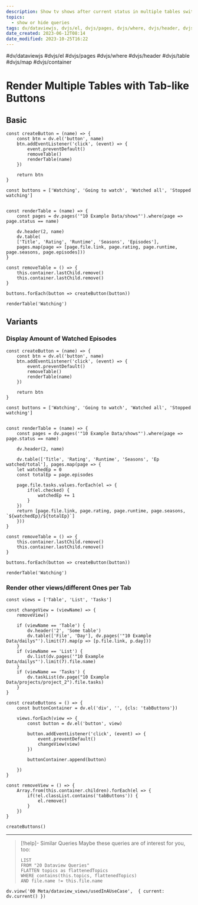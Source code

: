 ```yaml
---
description: Show tv shows after current status in multiple tables switchable via button
topics:
  - show or hide queries
tags: dv/dataviewjs, dvjs/el, dvjs/pages, dvjs/where, dvjs/header, dvjs/table, dvjs/map, dvjs/container
date_created: 2023-06-12T08:14
date_modified: 2023-10-25T16:22
---
```


#dv/dataviewjs #dvjs/el #dvjs/pages #dvjs/where #dvjs/header #dvjs/table #dvjs/map #dvjs/container

# Render Multiple Tables with Tab-like Buttons

## Basic

```dataviewjs
const createButton = (name) => {
	const btn = dv.el('button', name)
	btn.addEventListener('click', (event) => {
		event.preventDefault()
		removeTable()
		renderTable(name)
	})

	return btn
}

const buttons = ['Watching', 'Going to watch', 'Watched all', 'Stopped watching']


const renderTable = (name) => {
	const pages = dv.pages('"10 Example Data/shows"').where(page => page.status == name)

	dv.header(2, name)
	dv.table(
	['Title', 'Rating', 'Runtime', 'Seasons', 'Episodes'],
	pages.map(page => [page.file.link, page.rating, page.runtime, page.seasons, page.episodes]))
}

const removeTable = () => {
	this.container.lastChild.remove()
	this.container.lastChild.remove()
}

buttons.forEach(button => createButton(button))

renderTable('Watching')
```

## Variants

### Display Amount of Watched Episodes

```dataviewjs
const createButton = (name) => {
	const btn = dv.el('button', name)
	btn.addEventListener('click', (event) => {
		event.preventDefault()
		removeTable()
		renderTable(name)
	})

	return btn
}

const buttons = ['Watching', 'Going to watch', 'Watched all', 'Stopped watching']


const renderTable = (name) => {
	const pages = dv.pages('"10 Example Data/shows"').where(page => page.status == name)

	dv.header(2, name)

	dv.table(['Title', 'Rating', 'Runtime', 'Seasons', 'Ep watched/total'], pages.map(page => {
	let watchedEp = 0
	const totalEp = page.episodes

	page.file.tasks.values.forEach(el => {
		if(el.checked) {
			watchedEp += 1
		}
	})
	return [page.file.link, page.rating, page.runtime, page.seasons, `${watchedEp}/${totalEp}`]
	}))
}

const removeTable = () => {
	this.container.lastChild.remove()
	this.container.lastChild.remove()
}

buttons.forEach(button => createButton(button))

renderTable('Watching')
```

### Render other views/different Ones per Tab

```dataviewjs
const views = ['Table', 'List', 'Tasks']

const changeView = (viewName) => {
    removeView()

    if (viewName == 'Table') {
        dv.header('2', 'Some table')
        dv.table(['File', 'Day'], dv.pages('"10 Example Data/dailys"').limit(7).map(p => [p.file.link, p.day]))
    }
    if (viewName == 'List') {
        dv.list(dv.pages('"10 Example Data/dailys"').limit(7).file.name)
    }
    if (viewName == 'Tasks') {
        dv.taskList(dv.page("10 Example Data/projects/project_2").file.tasks)
    }
}

const createButtons = () => {
    const buttonContainer = dv.el('div', '', {cls: 'tabButtons'})

    views.forEach(view => {
        const button = dv.el('button', view)

        button.addEventListener('click', (event) => {
            event.preventDefault()
            changeView(view)
        })

        buttonContainer.append(button)

    })
}

const removeView = () => {
    Array.from(this.container.children).forEach(el => {
        if(!el.classList.contains('tabButtons')) {
            el.remove()
        }
    })
}

createButtons()
```

---

<!-- === end of query page ===  -->

> [!help]- Similar Queries
> Maybe these queries are of interest for you, too:
>
> ```dataview
> LIST
> FROM "20 Dataview Queries"
> FLATTEN topics as flattenedTopics
> WHERE contains(this.topics, flattenedTopics)
> AND file.name != this.file.name
> ```

```dataviewjs
dv.view('00 Meta/dataview_views/usedInAUseCase',  { current: dv.current() })
```
